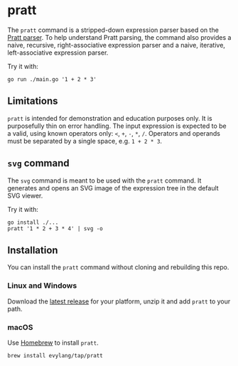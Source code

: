 # pratt

The `pratt` command is a stripped-down expression parser based on the
[Pratt parser]. To help understand Pratt parsing, the command also
provides a naive, recursive, right-associative expression parser and a naive,
iterative, left-associative expression parser.

Try it with:

```
go run ./main.go '1 + 2 * 3'
```

## Limitations

`pratt` is intended for demonstration and education purposes only. It is
purposefully thin on error handling. The input expression is expected to be a
valid, using known operators only: `<`, `+`, `-`, `*`, `/`. Operators and
operands must be separated by a single space, e.g. `1 + 2 * 3`.

[Pratt parser]: https://en.wikipedia.org/wiki/Pratt_parser

## `svg` command

The `svg` command is meant to be used with the `pratt` command. It generates
and opens an SVG image of the expression tree in the default SVG viewer.

Try it with:

```
go install ./...
pratt '1 * 2 + 3 * 4' | svg -o
```

## Installation

You can install the `pratt` command without cloning and rebuilding this repo.

### Linux and Windows

Download the [latest release] for your platform, unzip it and add `pratt`
to your path.

### macOS

Use [Homebrew] to install `pratt`.

    brew install evylang/tap/pratt

[latest release]: https://github.com/evylang/pratt/releases/latest
[Homebrew]: https://brew.sh/
